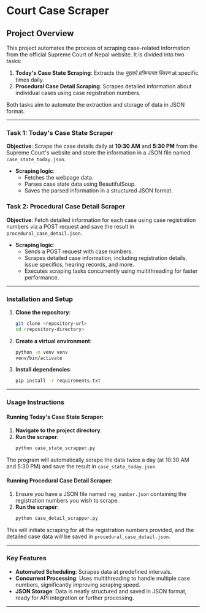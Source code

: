 # Court Case Scraper

## Project Overview

This project automates the process of scraping case-related information from the official Supreme Court of Nepal website. It is divided into two tasks:
1. **Today's Case State Scraping**: Extracts the *मुद्दाको प्रक्रियागत विवरण* at specific times daily.
2. **Procedural Case Detail Scraping**: Scrapes detailed information about individual cases using case registration numbers.

Both tasks aim to automate the extraction and storage of data in JSON format.

---

### Task 1: Today's Case State Scraper

**Objective**: Scrape the case details daily at **10:30 AM** and **5:30 PM** from the Supreme Court's website and store the information in a JSON file named `case_state_today.json`.

- **Scraping logic**:
  - Fetches the webpage data.
  - Parses case state data using BeautifulSoup.
  - Saves the parsed information in a structured JSON format.

### Task 2: Procedural Case Detail Scraper

**Objective**: Fetch detailed information for each case using case registration numbers via a POST request and save the result in `procedural_case_detail.json`.

- **Scraping logic**:
  - Sends a POST request with case numbers.
  - Scrapes detailed case information, including registration details, issue specifics, hearing records, and more.
  - Executes scraping tasks concurrently using multithreading for faster performance.

---

### Installation and Setup

1. **Clone the repository**:
   ```bash
   git clone <repository-url>
   cd <repository-directory>
   ```

2. **Create a virtual environment**:
   ```bash
   python -m venv venv
   venv/bin/activate
   ```

3. **Install dependencies**:
   ```bash
   pip install -r requirements.txt
   ```

---

### Usage Instructions

#### Running Today's Case State Scraper:

1. **Navigate to the project directory**.
2. **Run the scraper**:
   ```bash
   python case_state_scrapper.py
   ```

The program will automatically scrape the data twice a day (at 10:30 AM and 5:30 PM) and save the result in `case_state_today.json`.

#### Running Procedural Case Detail Scraper:

1. Ensure you have a JSON file named `reg_number.json` containing the registration numbers you wish to scrape.
2. **Run the scraper**:
   ```bash
   python case_detail_scrapper.py
   ```

This will initiate scraping for all the registration numbers provided, and the detailed case data will be saved in `procedural_case_detail.json`.

---

### Key Features

- **Automated Scheduling**: Scrapes data at predefined intervals.
- **Concurrent Processing**: Uses multithreading to handle multiple case numbers, significantly improving scraping speed.
- **JSON Storage**: Data is neatly structured and saved in JSON format, ready for API integration or further processing.

---